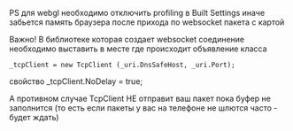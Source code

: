 PS для webgl необходимо отключить profiling в Built Settings иначе забьется память браузера после прихода по websocket пакета с картой

Важно! В библиотеке которая создает websocket соединение необходимо выставить в месте где происходит объявление класса

	_tcpClient = new TcpClient (_uri.DnsSafeHost, _uri.Port);
свойство 
       _tcpClient.NoDelay = true;
	   
А противном случае TcpClient   НЕ отправит ваш пакет пока буфер не заполнится (то есть если пакеты у вас на телефоне не шлются часто - будет ждать)	   
